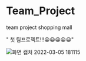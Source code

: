 # Team_Project
team project shopping mall

" 첫 팀프로젝트!!!😀😀😀😀😀"


![화면 캡처 2022-03-05 181115](https://user-images.githubusercontent.com/91306357/156876925-9a76eda2-eeb2-44b4-af0b-f1fe6777cfc5.png)
